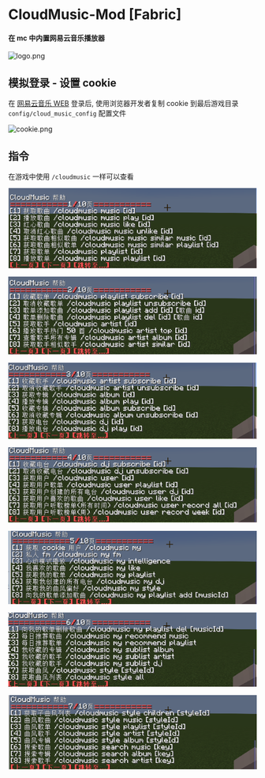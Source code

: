 # CloudMusic-Mod [Fabric]

#### 在 mc 中内置网易云音乐播放器

![logo.png](https://github.com/FengLiuFeseliud/CloudMusic-Mod/blob/main/src/main/resources/assets/cloudmusic/icon.png?raw=true)

## 模拟登录 - 设置 cookie

在 [网易云音乐 WEB](https://music.163.com/) 登录后, 使用浏览器开发者复制 cookie 到最后游戏目录 `config/cloud_music_config`  配置文件

![cookie.png](https://github.com/FengLiuFeseliud/CloudMusic-Mod/blob/main/img/cookie.png?raw=true)

## 指令

在游戏中使用 `/cloudmusic` 一样可以查看

![1.png](https://github.com/FengLiuFeseliud/CloudMusic-Mod/blob/main/img/1.png?raw=true)

![2.png](https://github.com/FengLiuFeseliud/CloudMusic-Mod/blob/main/img/2.png?raw=true)

![3.png](https://github.com/FengLiuFeseliud/CloudMusic-Mod/blob/main/img/3.png?raw=true)

![4.png](https://github.com/FengLiuFeseliud/CloudMusic-Mod/blob/main/img/4.png?raw=true)

![5.png](https://github.com/FengLiuFeseliud/CloudMusic-Mod/blob/main/img/5.png?raw=true)

![6.png](https://github.com/FengLiuFeseliud/CloudMusic-Mod/blob/main/img/6.png?raw=true)

![7.png](https://github.com/FengLiuFeseliud/CloudMusic-Mod/blob/main/img/7.png?raw=true)
